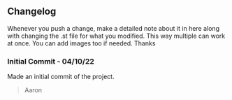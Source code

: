 ## Changelog
Whenever you push a change, make a detailed note about it in here along with changing the .st file for what you modified. This way multiple can work at once. You can add images too if needed. Thanks

### Initial Commit - 04/10/22
Made an initial commit of the project. 

> Aaron
